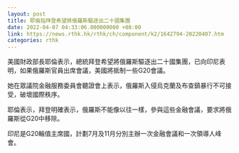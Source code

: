 ```yaml
---
layout: post
title: 耶倫指拜登希望將俄羅斯驅逐出二十國集團
date: 2022-04-07 04:33:06.000000000 +08:00
link: https://news.rthk.hk/rthk/ch/component/k2/1642794-20220407.htm
categories: rthk
---
```


美國財政部長耶倫表示，總統拜登希望將俄羅斯驅逐出二十國集團，已向印尼表明，如果俄羅斯官員出席會議，美國將抵制一些G20會議。

她在眾議院金融服務委員會聽證會上表示，俄羅斯入侵烏克蘭及布查鎮暴行不可接受，破壞國際秩序。

耶倫表示，拜登明確表示，俄羅斯不能像以往一樣，參與這些金融會議，要求將俄羅斯從G20中移除。

印尼是G20輪值主席國，計劃7月及11月分別主辦一次金融會議和一次領導人峰會。
